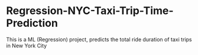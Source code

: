 # Regression-NYC-Taxi-Trip-Time-Prediction
This is a ML (Regression) project, predicts the total ride duration of taxi trips in New York City
